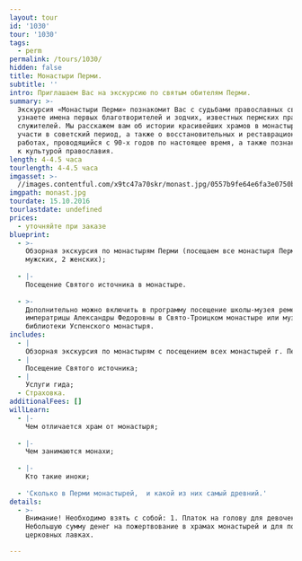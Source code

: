 ```yaml
---
layout: tour
id: '1030'
tour: '1030'
tags:
  - perm
permalink: /tours/1030/
hidden: false
title: Монастыри Перми.
subtitle: ''
intro: Приглашаем Вас на экскурсию по святым обителям Перми.
summary: >-
  Экскурсия «Монастыри Перми» познакомит Вас с судьбами православных святынь. Вы
  узнаете имена первых благотворителей и зодчих, известных пермских православных
  служителей. Мы расскажем вам об истории красивейших храмов в монастырях, об их
  участи в советский период, а также о восстановительных и реставрационных
  работах, проводящийся с 90-х годов по настоящее время, а также познакомим вас
  к культурой православия.
length: 4-4.5 часа
tourlength: 4-4.5 часа
imgasset: >-
  //images.contentful.com/x9tc47a70skr/monast.jpg/0557b9fe64e6fa3e0750b55dba0a6832/monast.jpg
imgpath: monast.jpg
tourdate: 15.10.2016
tourlastdate: undefined
prices:
  - уточняйте при заказе
blueprint:
  - >-
    Обзорная экскурсия по монастырям Перми (посещаем все монастыря Перми – 2
    мужских, 2 женских);
     
  - |-
    Посещение Святого источника в монастыре.
     
  - >-
    Дополнительно можно включить в программу посещение школы-музея ремесел
    императрицы Александры Федоровны в Свято-Троицком монастыре или музея и
    библиотеки Успенского монастыря.
includes:
  - |
    Обзорная экскурсия по монастырям с посещением всех монастырей г. Перми;
  - |
    Посещение Святого источника;
  - |
    Услуги гида;
  - Страховка.
additionalFees: []
willLearn:
  - |-
    Чем отличается храм от монастыря;
     
  - |-
    Чем занимаются монахи;
     
  - |-
    Кто такие иноки;
     
  - 'Сколько в Перми монастырей,  и какой из них самый древний.'
details:
  - >-
    Внимание! Необходимо взять с собой: 1. Платок на голову для девочек; 2.
    Небольшую сумму денег на пожертвование в храмах монастырей и для покупок в
    церковных лавках.

---
```

